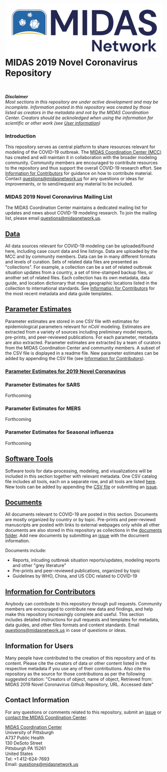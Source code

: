 <img src="docs/MIDAS-4.png" align="right" width=500/>

# MIDAS 2019 Novel Coronavirus Repository
</br>

***Disclaimer***   
*Most sections in this repository are under active development and may be incomplete.
Information posted in this repository was created by those listed as creators in the metadata and not by the MIDAS Coordination Center. Creators should be acknoledged when using the information for scientific or other work (see [User information](#userinfo))*


### Introduction 
This repository serves as central platform to share resources relevant for modeling of the COVID-19 outbreak. The [MIDAS Coordination Center (MCC)](https://midasnetwork.us/mcc/) has created and will maintain it in collaboration with the broader modeling community. Community members are encouraged to contribute resources to the repository and thus support the overall COVID-19 research effort. See [Information for Contributors](https://github.com/midas-network/COVID-19/wiki/Information-for-Contributors) for guidance on how to contribute material. Contact questions@midasnetwork.us for any questions or ideas for improvements, or to send/request any material to be included. 

### MIDAS 2019 Novel Coronavirus Mailing List
The MIDAS Coordination Center maintains a dedicated mailing list for updates and news about COVID-19 modeling research. To join the mailing list, please email questions@midasnetwork.us. 

## <ins>[Data](https://github.com/midas-network/COVID-19/wiki/Data)</ins>
All data sources relevant for COVID-19 modeling can be uploaded/found here, including case count data and line listings. Data are uploaded by the MCC and by community members. Data can be in many different formats and levels of curation. Sets of related data files are presented as "collections". For example, a collection can be a set of related outbreak situation updates from a country, a set of time-stamped backup files, or another set of related files. Each collection has its own metadata, data guide, and location dictionary that maps geographic locations listed in the collection to international standards. See [Information for Contributors](https://github.com/midas-network/COVID-19/wiki/Information-for-Contributors) for the most recent metadata and data guide templates. 

## <ins>[Parameter Estimates](https://github.com/midas-network/COVID-19/tree/master/parameter_estimates/2019_novel_coronavirus)</ins>
Parameter estimates are stored in one CSV file with estimates for epidemiological parameters relevant for nCoV modeling. Estimates are extracted from a variety of sources including preliminary model reports, pre-prints, and peer-reviewed publications. For each parameter, metadata are also extracted. Parameter estimates are extracted by a team of curators from the MIDAS Coordination Center and community members. A subset of the CSV file is displayed in a readme file. New parameter estimates can be added by appending the CSV file (see [Information for Contributors](https://github.com/midas-network/COVID-19/wiki/Information-for-Contributors)).

### <ins>[Parameter Estimates for 2019 Novel Coronavirus](https://github.com/midas-network/COVID-19/tree/master/parameter_estimates/2019_novel_coronavirus)</ins>

### Parameter Estimates for SARS
Forthcoming
### Parameter Estimates for MERS
Forthcoming
### Parameter Estimates for Seasonal influenza
Forthcoming

## <ins>[Software Tools](https://github.com/midas-network/COVID-19/wiki/Software-Tools)</ins>
Software tools for data-processing, modeling, and visualizations will be included in this section together with relevant metadata. One CSV catalog file includes all tools, each on a separate row, and all tools are listed [here](https://github.com/midas-network/COVID-19/wiki/Software-Tools). New tools can be added by appending the [CSV file](https://github.com/midas-network/COVID-19/blob/master/software_tools/software_catalog.csv) or submitting an [issue](https://github.com/midas-network/COVID-19/issues). 

## <ins>[Documents](https://github.com/midas-network/COVID-19/wiki/Documents)</ins>
All documents relevant to COVID-19 are posted in this section. Documents are mostly organized by country or by topic. Pre-prints and peer-reviewd manuscripts are posted with links to external webpages only while all other documents are also stored in this repository as collections in the [documents folder](https://github.com/midas-network/COVID-19/tree/master/Documents). Add new documents by submitting an [issue](https://github.com/midas-network/COVID-19/issues) with the document information.

Documents include:
* Reports, inlcuding outbreak situation reports/updates, modeling reports and other "grey literature"
* Pre-prints and peer-reviewed publications, organized by topic
* Guidelines by WHO, China, and US CDC related to COVID-19

## <ins>[Information for Contributors](https://github.com/midas-network/COVID-19/wiki/Information-for-Contributors)</ins>
Anybody can contribute to this repository through pull requests. Community members are encouraged to contribute new data and findings, and help make this repository increasingly complete and useful. This section includes detailed instructions for pull requests and templates for metadata, data guides, and other files formats and content standards. Email questions@midasnetwork.us in case of questions or ideas.

## <a id="userinfo"></a>Information for Users
Many people have contributed to the creation of this repository and of its content. Please cite the creators of data or other content listed in the respective metadata if you use any of their contributions. Also cite this repository as the source for those contributions as per the following suggested citation: "Creators of object, name of object, Retrieved from: MIDAS 2019 Novel Coronavirus Github Repository, URL. Accessed date"

## Contact Information
For any questions or comments related to this repository, submit an [issue](https://github.com/midas-network/COVID-19/issues) or [contact the MIDAS Coordination Center](mailto:questions@midasnetwork.us). 

[MIDAS Coordination Center](https://midasnetwork.us/mcc/)  
University of Pittsburgh  
A737 Public Health  
130 DeSoto Street  
Pittsburgh PA 15261  
United States  
Tel: +1 412-624-7693  
Email: questions@midasnetwork.us


